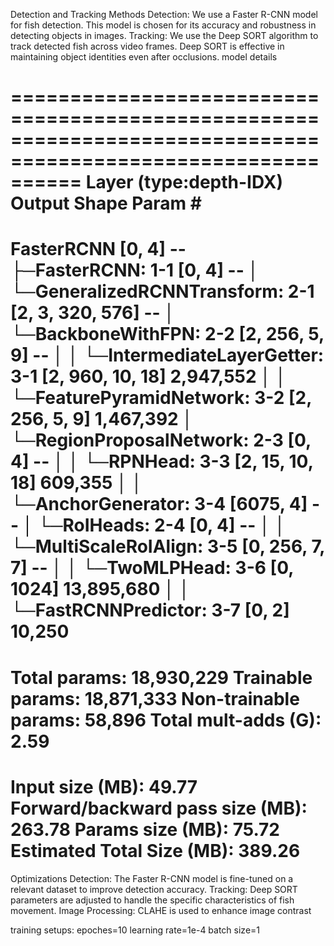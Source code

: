 Detection and Tracking Methods
Detection: We use a Faster R-CNN model for fish detection. This model is chosen for its accuracy and robustness in detecting objects in images.
Tracking: We use the Deep SORT algorithm to track detected fish across video frames. Deep SORT is effective in maintaining object identities even after occlusions.
model details


==============================================================================================================
Layer (type:depth-IDX)                                       Output Shape              Param #
==============================================================================================================
FasterRCNN                                                   [0, 4]                    --
├─FasterRCNN: 1-1                                            [0, 4]                    --
│    └─GeneralizedRCNNTransform: 2-1                         [2, 3, 320, 576]          --
│    └─BackboneWithFPN: 2-2                                  [2, 256, 5, 9]            --
│    │    └─IntermediateLayerGetter: 3-1                     [2, 960, 10, 18]          2,947,552
│    │    └─FeaturePyramidNetwork: 3-2                       [2, 256, 5, 9]            1,467,392
│    └─RegionProposalNetwork: 2-3                            [0, 4]                    --
│    │    └─RPNHead: 3-3                                     [2, 15, 10, 18]           609,355
│    │    └─AnchorGenerator: 3-4                             [6075, 4]                 --
│    └─RoIHeads: 2-4                                         [0, 4]                    --
│    │    └─MultiScaleRoIAlign: 3-5                          [0, 256, 7, 7]            --
│    │    └─TwoMLPHead: 3-6                                  [0, 1024]                 13,895,680
│    │    └─FastRCNNPredictor: 3-7                           [0, 2]                    10,250
==============================================================================================================
Total params: 18,930,229
Trainable params: 18,871,333
Non-trainable params: 58,896
Total mult-adds (G): 2.59
==============================================================================================================
Input size (MB): 49.77
Forward/backward pass size (MB): 263.78
Params size (MB): 75.72
Estimated Total Size (MB): 389.26
==============================================================================================================




Optimizations
Detection: The Faster R-CNN model is fine-tuned on a relevant dataset to improve detection accuracy.
Tracking: Deep SORT parameters are adjusted to handle the specific characteristics of fish movement.
Image Processing: CLAHE is used to enhance image contrast


training setups:
epoches=10
learning rate=1e-4
batch size=1
